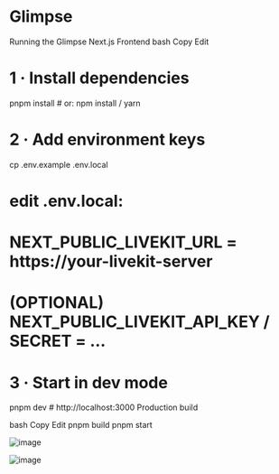 # Glimpse

Running the Glimpse Next.js Frontend
bash
Copy
Edit
# 1 · Install dependencies
pnpm install          # or: npm install / yarn

# 2 · Add environment keys
cp .env.example .env.local
# edit .env.local:
# NEXT_PUBLIC_LIVEKIT_URL = https://your-livekit-server
# (OPTIONAL) NEXT_PUBLIC_LIVEKIT_API_KEY / SECRET = ...

# 3 · Start in dev mode
pnpm dev               # http://localhost:3000
Production build

bash
Copy
Edit
pnpm build
pnpm start


![image](https://github.com/user-attachments/assets/6a190a94-a571-47d6-b90e-e6e1422f006d)

![image](https://github.com/user-attachments/assets/630ec996-f4db-47e9-96d1-c7021cb716e7)


